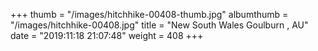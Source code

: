 +++
thumb = "/images/hitchhike-00408-thumb.jpg"
albumthumb = "/images/hitchhike-00408.jpg"
title = "New South Wales Goulburn , AU"
date = "2019:11:18 21:07:48"
weight = 408
+++
